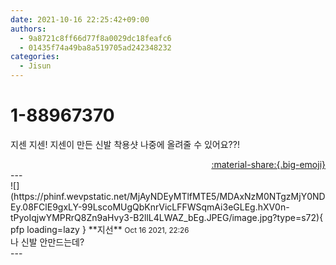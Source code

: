 ```yaml
---
date: 2021-10-16 22:25:42+09:00
authors:
  - 9a8721c8ff66d77f8a0029dc18feafc6
  - 01435f74a49ba8a519705ad242348232
categories:
  - Jisun
---
```


# 1-88967370

<div class="post-container" markdown="1">
<div class="content-container md-sidebar__scrollwrap" markdown="1">

지센 지센! 지센이 만든 신발 착용샷 나중에 올려줄 수 있어요??!

</div>
</div>

<div style="text-align: right;" markdown="1">
<a href="https://weverse.io/fromis9/fanpost/1-88967370" style="text-align: right;">:material-share:{.big-emoji}</a>
</div>
---

<div class="comments-container md-sidebar__scrollwrap" markdown="1">
<div class="comment" markdown="1">
<div class='id-container' markdown="1">
![](https://phinf.wevpstatic.net/MjAyNDEyMTlfMTE5/MDAxNzM0NTgzMjY0NDEy.08FClE9gxLY-99LscoMUgQbKnrVicLFFWSqmAi3eGLEg.hXV0n-tPyoIqjwYMPRrQ8Zn9aHvy3-B2llL4LWAZ_bEg.JPEG/image.jpg?type=s72){ pfp loading=lazy }
**<span class="artist">지선</span>** <small>Oct 16 2021, 22:26</small><br>
</div>
<div class='comment-body' markdown="1">
나 신발 안만드는데?
</div>
</div>
</div>
---
